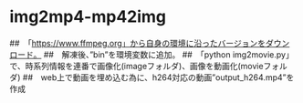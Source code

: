 # img2mp4-mp42img

##　「https://www.ffmpeg.org」から自身の環境に沿ったバージョンをダウンロード。
##　解凍後、”bin”を環境変数に追加。
##　「python img2movie.py」で、時系列情報を連番で画像化(imageフォルダ)、画像を動画化(movieフォルダ)
##　web上で動画を埋め込む為に、h264対応の動画”output_h264.mp4”を作成
